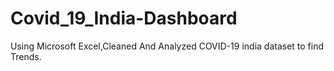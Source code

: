 # Covid_19_India-Dashboard
Using Microsoft Excel,Cleaned And Analyzed COVID-19 india dataset to find Trends.
